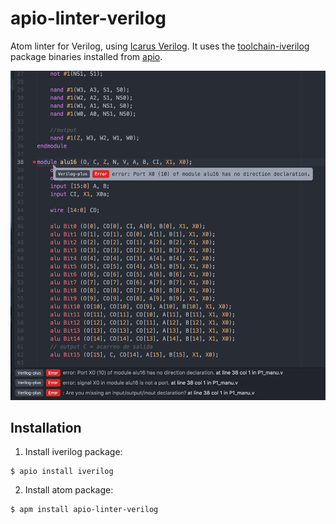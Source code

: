 # apio-linter-verilog

Atom linter for Verilog, using [Icarus Verilog](http://iverilog.icarus.com). It uses the [toolchain-iverilog](https://github.com/FPGAwars/toolchain-iverilog) package binaries installed from [apio](https://github.com/FPGAwars/apio).

![Screenshot](https://raw.githubusercontent.com/FPGAwars/apio-linter-verilog/master/screenshot.png)


## Installation

1. Install iverilog package:

 ```
$ apio install iverilog
```

2. Install atom package:  

 ```
$ apm install apio-linter-verilog
```
